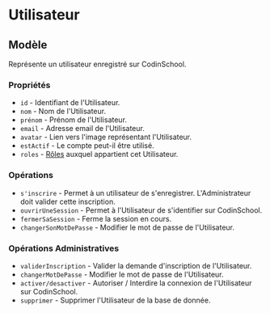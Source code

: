 # Utilisateur

## Modèle

Représente un utilisateur enregistré sur CodinSchool.

### Propriétés

 * `id` - Identifiant de l'Utilisateur.
 * `nom` - Nom de l'Utilisateur.
 * `prénom` - Prénom de l'Utilisateur.
 * `email` - Adresse email de l'Utilisateur.
 * `avatar` - Lien vers l'image représentant l'Utilisateur.
 * `estActif` - Le compte peut-il être utilisé.
 * `roles` - [Rôles](./Role.md) auxquel appartient cet Utilisateur.

### Opérations

 * `s'inscrire` - Permet à un utilisateur de s'enregistrer. L'Administrateur doit valider cette inscription.
 * `ouvrirUneSession` - Permet à l'Utilisateur de s'identifier sur CodinSchool.
 * `fermerSaSession` - Ferme la session en cours.
 * `changerSonMotDePasse` - Modifier le mot de passe de l'Utilisateur.

### Opérations Administratives

 * `validerInscription` - Valider la demande d'inscription de l'Utilisateur.
 * `changerMotDePasse` - Modifier le mot de passe de l'Utilisateur.
 * `activer/desactiver` - Autoriser / Interdire la connexion de l'Utilisateur sur CodinSchool.
 * `supprimer` - Supprimer l'Utilisateur de la base de donnée.